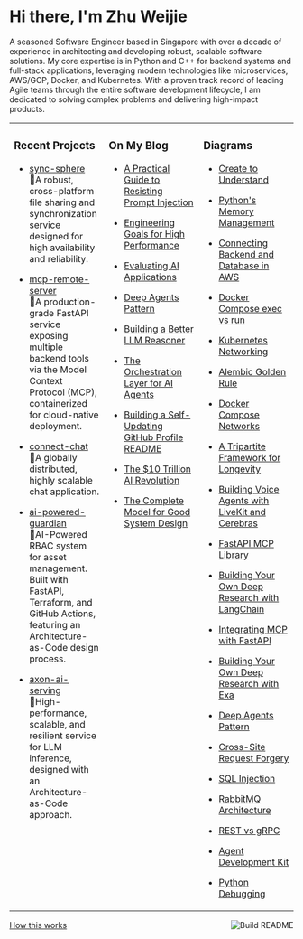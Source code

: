 # Hi there, I'm Zhu Weijie

A seasoned Software Engineer based in Singapore with over a decade of experience in architecting and developing robust, scalable software solutions. My core expertise is in Python and C++ for backend systems and full-stack applications, leveraging modern technologies like microservices, AWS/GCP, Docker, and Kubernetes. With a proven track record of leading Agile teams through the entire software development lifecycle, I am dedicated to solving complex problems and delivering high-impact products.

<table>
<tr>
<td valign="top" width="33%">

### Recent Projects
<!-- recent_projects starts -->
* [sync-sphere](https://github.com/zhu-weijie/sync-sphere)<br/>🧮A robust, cross-platform file sharing and synchronization service designed for high availability and reliability.

* [mcp-remote-server](https://github.com/zhu-weijie/mcp-remote-server)<br/>🧮A production-grade FastAPI service exposing multiple backend tools via the Model Context Protocol (MCP), containerized for cloud-native deployment.

* [connect-chat](https://github.com/zhu-weijie/connect-chat)<br/>🧮A globally distributed, highly scalable chat application.

* [ai-powered-guardian](https://github.com/zhu-weijie/ai-powered-guardian)<br/>🧮AI-Powered RBAC system for asset management. Built with FastAPI, Terraform, and GitHub Actions, featuring an Architecture-as-Code design process.

* [axon-ai-serving](https://github.com/zhu-weijie/axon-ai-serving)<br/>🧮High-performance, scalable, and resilient service for LLM inference, designed with an Architecture-as-Code approach.
<!-- recent_projects ends -->

</td>
<td valign="top" width="33%">

### On My Blog
<!-- blog starts -->
* [A Practical Guide to Resisting Prompt Injection](https://zhu-weijie.github.io/posts/2025-09-24-resisting-prompt-injection/)

* [Engineering Goals for High Performance](https://zhu-weijie.github.io/posts/2025-09-17-high-performance/)

* [Evaluating AI Applications](https://zhu-weijie.github.io/posts/2025-09-12-evaluating-ai-applications/)

* [Deep Agents Pattern](https://zhu-weijie.github.io/posts/2025-09-10-deep-agents/)

* [Building a Better LLM Reasoner](https://zhu-weijie.github.io/posts/2025-09-10-llm-reasoner/)

* [The Orchestration Layer for AI Agents](https://zhu-weijie.github.io/posts/2025-09-01-the-orchestration-layer-for-ai-agents/)

* [Building a Self-Updating GitHub Profile README](https://zhu-weijie.github.io/posts/2025-08-31-building-a-self-updating-github-profile-readme/)

* [The $10 Trillion AI Revolution](https://zhu-weijie.github.io/posts/2025-08-31-the-ten-trillion-dollars-ai-revolution/)

* [The Complete Model for Good System Design](https://zhu-weijie.github.io/posts/2025-08-31-the-complete-model-for-good-system-design/)
<!-- blog ends -->

</td>
<td valign="top" width="33%">

### Diagrams
<!-- diagrams starts -->
* [Create to Understand](https://zhu-weijie.github.io/posts/2025-09-25-create-to-understand/)

* [Python's Memory Management](https://zhu-weijie.github.io/posts/2025-09-24-python-memory-management/)

* [Connecting Backend and Database in AWS](https://zhu-weijie.github.io/posts/2025-09-24-connect-backend-and-database-in-aws/)

* [Docker Compose exec vs run](https://zhu-weijie.github.io/posts/2025-09-24-docker-compose-exec-vs-run/)

* [Kubernetes Networking](https://zhu-weijie.github.io/posts/2025-09-24-kubernetes-networking/)

* [Alembic Golden Rule](https://zhu-weijie.github.io/posts/2025-09-24-alembic/)

* [Docker Compose Networks](https://zhu-weijie.github.io/posts/2025-09-24-docker-compose-networks/)

* [A Tripartite Framework for Longevity](https://zhu-weijie.github.io/posts/2025-09-24-longevity/)

* [Building Voice Agents with LiveKit and Cerebras](https://zhu-weijie.github.io/posts/2025-09-23-ai-sales-agent/)

* [FastAPI MCP Library](https://zhu-weijie.github.io/posts/2025-09-23-fastapi-mcp-library/)

* [Building Your Own Deep Research with LangChain](https://zhu-weijie.github.io/posts/2025-09-23-research-with-langchain/)

* [Integrating MCP with FastAPI](https://zhu-weijie.github.io/posts/2025-09-23-add-mcp-to-fastapi/)

* [Building Your Own Deep Research with Exa](https://zhu-weijie.github.io/posts/2025-09-23-research-agent/)

* [Deep Agents Pattern](https://zhu-weijie.github.io/posts/2025-09-22-deep-agents/)

* [Cross-Site Request Forgery](https://zhu-weijie.github.io/posts/2025-09-22-csrf/)

* [SQL Injection](https://zhu-weijie.github.io/posts/2025-09-22-sql-injection/)

* [RabbitMQ Architecture](https://zhu-weijie.github.io/posts/2025-09-21-rabbitmq/)

* [REST vs gRPC](https://zhu-weijie.github.io/posts/2025-09-21-rest-vs-grpc/)

* [Agent Development Kit](https://zhu-weijie.github.io/posts/2025-09-21-adk/)

* [Python Debugging](https://zhu-weijie.github.io/posts/2025-09-20-debugging/)
<!-- diagrams ends -->

</td>
</tr>
</table>

<a href="https://github.com/zhu-weijie/zhu-weijie/actions"><img src="https://github.com/zhu-weijie/zhu-weijie/workflows/Build%20README/badge.svg" align="right" alt="Build README"></a><a href="https://zhu-weijie.github.io/posts/2025-08-31-building-a-self-updating-github-profile-readme/">How this works</a>

